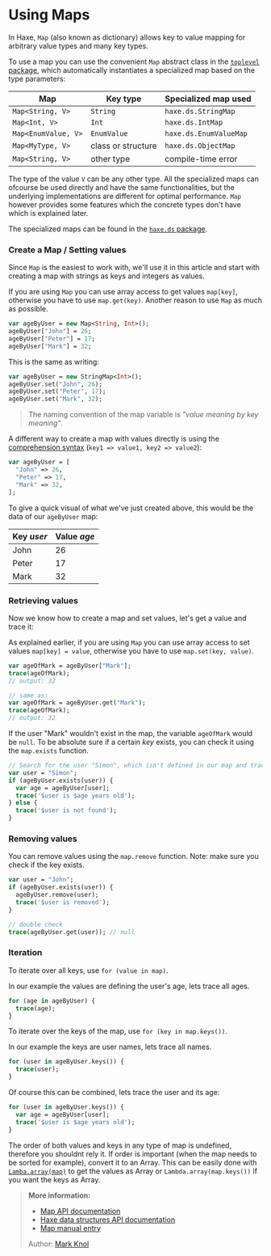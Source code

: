 [tags]: / "collections, data-structures"

# Using Maps

In Haxe, `Map` (also known as dictionary) allows key to value mapping for arbitrary value types and many key types. 

To use a map you can use the convenient `Map` abstract class in the [`toplevel` package](http://api.haxe.org/), which automatically instantiates a specialized map based on the type parameters:

| Map | Key type | Specialized map used |
| --- | --- | --- |
| `Map<String, V>` | `String` | `haxe.ds.StringMap` |
| `Map<Int, V>` | `Int` | `haxe.ds.IntMap` |
| `Map<EnumValue, V>` | `EnumValue` | `haxe.ds.EnumValueMap` |
| `Map<MyType, V>` | class or structure | `haxe.ds.ObjectMap` |
| `Map<String, V>` | other type | compile-time error |



The type of the value `V` can be any other type. All the specialized maps can ofcourse be used directly and have the same functionalities, but the underlying implementations are different for optimal performance. 
`Map` however provides some features which the concrete types don't have which is explained later.

The specialized maps can be found in the [`haxe.ds` package](http://api.haxe.org/haxe/ds/).

### Create a Map / Setting values

Since `Map` is the easiest to work with, we'll use it in this article and start with creating a map with strings as keys and integers as values.

If you are using `Map` you can use array access to get values `map[key]`, otherwise you have to use `map.get(key)`. Another reason to use `Map` as much as possible.

```haxe
var ageByUser = new Map<String, Int>(); 
ageByUser["John"] = 26;
ageByUser["Peter"] = 17;
ageByUser["Mark"] = 32;
```

This is the same as writing:
```haxe
var ageByUser = new StringMap<Int>();
ageByUser.set("John", 26);
ageByUser.set("Peter", 17);
ageByUser.set("Mark", 32);
```

> The naming convention of the map variable is _"value meaning by key meaning"_.


A different way to create a map with values directly is using the [comprehension syntax](http://haxe.org/manual/lf-array-comprehension.html) (`key1 => value1, key2 => value2`):

```haxe
var ageByUser = [
  "John" => 26,
  "Peter" => 17,
  "Mark" => 32,
];
```

To give a quick visual of what we've just created above, this would be the data of our `ageByUser` map:

| Key _user_ | Value _age_ |
| --- | --- |
| John | 26 |
| Peter | 17 |
| Mark | 32 |

### Retrieving values

Now we know how to create a map and set values, let's get a value and trace it:

As explained earlier, if you are using `Map` you can use array access to set values `map[key] = value`, otherwise you have to use `map.set(key, value)`. 

```haxe
var ageOfMark = ageByUser["Mark"];
trace(ageOfMark); 
// output: 32

// same as:
var ageOfMark = ageByUser.get("Mark");
trace(ageOfMark); 
// output: 32
```

If the user "Mark" wouldn't exist in the map, the variable `ageOfMark` would be `null`. To be absolute sure if a certain _key_ exists, you can check it using the `map.exists` function.

```haxe
// Search for the user "Simon", which isn't defined in our map and trace its age.
var user = "Simon";
if (ageByUser.exists(user)) {
  var age = ageByUser[user];
  trace('$user is $age years old');
} else {
  trace('$user is not found');
}
```

### Removing values

You can remove values using the `map.remove` function. Note: make sure you check if the key exists.

```haxe
var user = "John";
if (ageByUser.exists(user)) {
  ageByUser.remove(user);
  trace('$user is removed');
}

// double check
trace(ageByUser.get(user)); // null
```

### Iteration

To iterate over all keys, use `for (value in map)`.  

In our example the values are defining the user's age, lets trace all ages.
```haxe
for (age in ageByUser) {
  trace(age);
}
```

To iterate over the keys of the map, use `for (key in map.keys())`.

In our example the keys are user names, lets trace all names.
```haxe
for (user in ageByUser.keys()) {
  trace(user);
}
```

Of course this can be combined, lets trace the user and its age:

```haxe
for (user in ageByUser.keys()) {
  var age = ageByUser[user];
  trace('$user is $age years old');
}
```

The order of both values and keys in any type of map is undefined, therefore you shouldnt rely it. If order is important (when the map needs to be sorted for example), convert it to an Array. 
This can be easily done with [`Lamba.array(map)`](http://api.haxe.org/Lambda.html#array) to get the values as Array or `Lambda.array(map.keys())` if you want the keys as Array.

> **More information:**
> 
> * [Map API documentation](http://api.haxe.org/Map.html)
> * [Haxe data structures API documentation](http://api.haxe.org/haxe/ds/)
> * [Map manual entry](https://haxe.org/manual/std-Map.html)
>
> Author: [Mark Knol](https://github.com/markknol)
